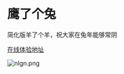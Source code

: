 # 鹰了个兔

简化版羊了个羊，祝大家在兔年能够常阴


[在线体验地址](https://yinglegetu.netlify.app)

![nlgn.png](https://cdn.statically.io/gh/summmer-is-hot/picture-store/main/cow_and_cow/nlgn.webp)
